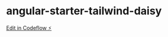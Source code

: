 # angular-starter-tailwind-daisy

[Edit in Codeflow ⚡️](https://stackblitz.com/~/github.com/borserog/angular-starter-tailwind-daisy)